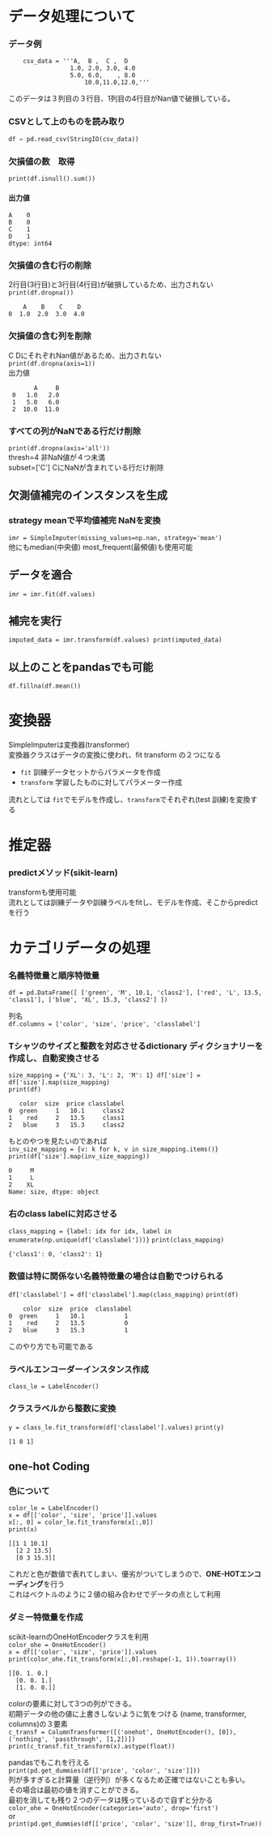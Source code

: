 # データ処理について
### データ例

        csv_data = '''A,  B ,  C ,  D
                     1.0, 2.0, 3.0, 4.0
                     5.0, 6.0,    , 8.0
                         10.0,11.0,12.0,'''
このデータは３列目の３行目、1列目の4行目がNan値で破損している。
### CSVとして上のものを読み取り
``` python
df = pd.read_csv(StringIO(csv_data))
```
### 欠損値の数　取得
`print(df.isnull().sum())`  
#### 出力値

    A    0   
    B    0  
    C    1   
    D    1    
    dtype: int64
### 欠損値の含む行の削除
2行目(3行目)と3行目(4行目)が破損しているため、出力されない   
`print(df.dropna())`  

        A    B    C    D  
    0  1.0  2.0  3.0  4.0
### 欠損値の含む列を削除
C DにそれぞれNan値があるため、出力されない  
`print(df.dropna(axis=1))`  
出力値  

           A     B  
     0   1.0   2.0  
     1   5.0   6.0  
     2  10.0  11.0  
### すべての列がNaNである行だけ削除
`print(df.dropna(axis='all'))`  
thresh=4 非NaN値が４つ未満  
subset=['C'] CにNaNが含まれている行だけ削除  
## 欠測値補完のインスタンスを生成
### strategy meanで平均値補完 NaNを変換
`imr = SimpleImputer(missing_values=np.nan, strategy='mean') `  
他にもmedian(中央値) most_frequent(最頻値)も使用可能  
## データを適合
`imr = imr.fit(df.values)`
## 補完を実行
`imputed_data = imr.transform(df.values)
print(imputed_data)`
## 以上のことをpandasでも可能
`df.fillna(df.mean())`

# 変換器 
SimpleImputerは変換器(transformer)  
変換器クラスはデータの変換に使われ、fit transform の２つになる  
- `fit` 訓練データセットからパラメータを作成
- `transform` 学習したものに対してパラメーター作成  

流れとしては
`fit`でモデルを作成し、`transform`でそれぞれ(test 訓練)を変換する

# 推定器
### predictメソッド(sikit-learn)
transformも使用可能  
流れとしては訓練データや訓練ラベルをfitし、モデルを作成、そこからpredictを行う


# カテゴリデータの処理
### 名義特徴量と順序特徴量
`df = pd.DataFrame([
    ['green', 'M', 10.1, 'class2'],
    ['red', 'L', 13.5, 'class1'],
    ['blue', 'XL', 15.3, 'class2']
])`  

列名  
`df.columns = ['color', 'size', 'price', 'classlabel']`

### Tシャツのサイズと整数を対応させるdictionary ディクショナリーを作成し、自動変換させる
`size_mapping = {'XL': 3, 'L': 2, 'M': 1}
df['size'] = df['size'].map(size_mapping)`  
`print(df)`  

       color  size  price classlabel  
    0  green     1   10.1     class2  
    1    red     2   13.5     class1  
    2   blue     3   15.3     class2  

もとのやつを見たいのであれば  
`inv_size_mapping = {v: k for k, v in size_mapping.items()}
print(df['size'].map(inv_size_mapping))`

    0     M  
    1     L  
    2    XL  
    Name: size, dtype: object

### 右のclass labelに対応させる
`class_mapping = {label: idx for idx, label in enumerate(np.unique(df['classlabel']))}`
`print(class_mapping)`

    {'class1': 0, 'class2': 1}

### 数値は特に関係ない名義特徴量の場合は自動でつけられる
`df['classlabel'] = df['classlabel'].map(class_mapping)`
`print(df)`

        color  size  price  classlabel
    0  green     1   10.1           1
    1    red     2   13.5           0
    2   blue     3   15.3           1

このやり方でも可能である
### ラベルエンコーダーインスタンス作成
`class_le = LabelEncoder()`
### クラスラベルから整数に変換
`y = class_le.fit_transform(df['classlabel'].values)`
`print(y)`

    [1 0 1]

## one-hot Coding
### 色について
`color_le = LabelEncoder()`  
`x = df[['color', 'size', 'price']].values `  
`x[:, 0] = color_le.fit_transform(x[:,0])`  
`print(x)`

    [[1 1 10.1]
      [2 2 13.5]
      [0 3 15.3]]

これだと色が数値で表れてしまい、優劣がついてしまうので、**ONE-HOTエンコーディング**を行う  
これはベクトルのように２値の組み合わせでデータの点として利用  
### ダミー特徴量を作成
scikit-learnのOneHotEncoderクラスを利用  
`color_ohe = OneHotEncoder()`  
`x = df[['color', 'size', 'price']].values`  
`print(color_ohe.fit_transform(x[:,0].reshape(-1, 1)).toarray())`  

    [[0. 1. 0.]
      [0. 0. 1.]
      [1. 0. 0.]]

colorの要素に対して3つの列ができる。  
初期データの他の値に上書きしないように気をつける (name, transformer, columns)の３要素  
`c_transf = ColumnTransformer([('onehot', OneHotEncoder(), [0]), ('nothing', 'passthrough', [1,2])])`  
`print(c_transf.fit_transform(x).astype(float))`  

pandasでもこれを行える  
`print(pd.get_dummies(df[['price', 'color', 'size']]))`  
列が多すぎると計算量（逆行列）が多くなるため正確ではないことも多い。  
その場合は最初の値を消すことができる。  
最初を消しても残り２つのデータは残っているので自ずと分かる  
`color_ohe = OneHotEncoder(categories='auto', drop='first')`  
or    
`print(pd.get_dummies(df[['price', 'color', 'size']], drop_first=True))`
